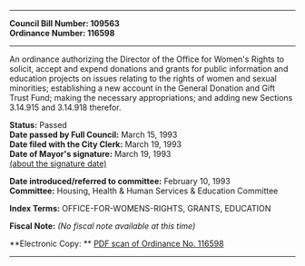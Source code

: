 * * * * *  
  
**Council Bill Number: [](#h0)[](#h2)109563**   
**Ordinance Number: 116598**  
  
* * * * *  
  
An ordinance authorizing the Director of the Office for Women's Rights to solicit, accept and expend donations and grants for public information and education projects on issues relating to the rights of women and sexual minorities; establishing a new account in the General Donation and Gift Trust Fund; making the necessary appropriations; and adding new Sections 3.14.915 and 3.14.918 therefor.  
  
**Status:** Passed   
**Date passed by Full Council:** March 15, 1993   
**Date filed with the City Clerk:** March 19, 1993   
**Date of Mayor's signature:** March 19, 1993   
[(about the signature date)](/~public/approvaldate.htm)   
  
  
**Date introduced/referred to committee:** February 10, 1993   
**Committee:** Housing, Health & Human Services & Education Committee   
  
**Index Terms:** OFFICE-FOR-WOMENS-RIGHTS, GRANTS, EDUCATION  
  
**Fiscal Note:** *(No fiscal note available at this time)*  
  
**Electronic Copy: ** [PDF scan of Ordinance No. 116598](/~archives/Ordinances/Ord_116598.pdf)  
  
* * * * *  
